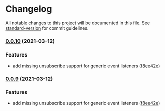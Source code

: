# Changelog

All notable changes to this project will be documented in this file. See [standard-version](https://github.com/conventional-changelog/standard-version) for commit guidelines.

### [0.0.10](https://github.com/adobe/magento-data-layer-sdk/compare/v0.0.8...v0.0.10) (2021-03-12)


### Features

* add missing unsubscribe support for generic event listeners ([f8ee42e](https://github.com/adobe/magento-data-layer-sdk/commit/f8ee42e079e9c861be0295e47135eb3d80077a2a))

### [0.0.9](https://github.com/adobe/magento-data-layer-sdk/compare/v0.0.8...v0.0.9) (2021-03-12)


### Features

* add missing unsubscribe support for generic event listeners ([f8ee42e](https://github.com/adobe/magento-data-layer-sdk/commit/f8ee42e079e9c861be0295e47135eb3d80077a2a))
